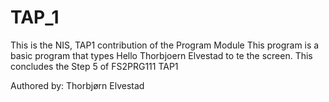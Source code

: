 # TAP_1

This is the NIS, TAP1 contribution of the Program Module
This program is a basic program that types Hello Thorbjoern Elvestad to te the screen.
This concludes the Step 5 of FS2PRG111 TAP1

Authored by: Thorbjørn Elvestad

